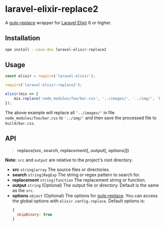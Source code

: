 # laravel-elixir-replace2

A [gulp-replace][] wrapper for [Laravel Elixir][elixir] 6 or higher.

## Installation

```sh
npm install --save-dev laravel-elixir-replace2
```

## Usage

```js
const elixir = require('laravel-elixir');

require('laravel-elixir-replace2');

elixir(mix => {
    mix.replace('node_modules/foo/bar.css', '../images/', '../img/', 'build');
});
```

The above example will replace all `'../images/'` in file `node_modules/foo/bar.css` to `'../img/'` and then save the processed file to `build/bar.css`.

## API

> **replace(src, search, replacement[, output[, options]])**

**Note:** `src` and `output` are relative to the project's root directory.

- **src**
  `string|array` The source files or directories.
- **search**
  `string|RegExp` The string or regex pattern to search for.
- **replacement**
  `string|function` The replacement string or function.
- **output**
  `string` (Optional) The output file or directory. Default is the same as the `src`.
- **options**
  `object` (Optional) The options for [gulp-replace][]. You can access the global options with `elixir.config.replace`.
  Default options is:
  ```js
  { 
    skipBinary: true
  }
  ```

[elixir]: http://laraveldoc.com/docs/elixir
[gulp-replace]: https://www.npmjs.com/package/gulp-replace
